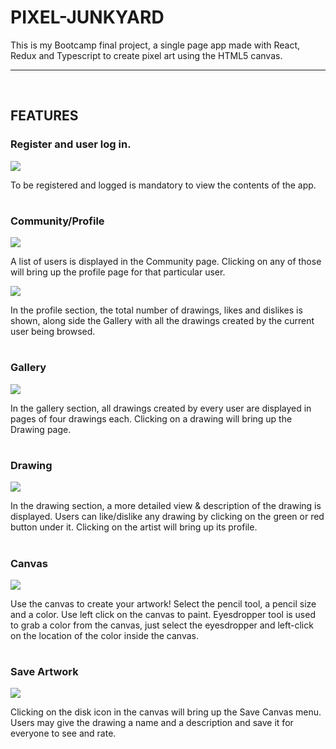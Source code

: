 <h1>PIXEL-JUNKYARD</h1>
<p>This is my Bootcamp final project, a single page app made with React, Redux and Typescript to create pixel art using the HTML5 canvas.</p>
<hr>
<br>
<h2>FEATURES</h2>
<h3>Register and user log in.</h3>
<img src="./public/img/path01.png"/>
<p>To be registered and logged is mandatory to view the contents of the app.</p>
<h1></h1>
<h3>Community/Profile</h3>
<img src="./public/img/path03.png"/>
<p>A list of users is displayed in the Community page. Clicking on any of those will bring up the profile page for that particular user.</p>
<img src="./public/img/path02.png"/>
<p>In the profile section, the total number of drawings, likes and dislikes is shown, along side the Gallery with all the drawings created by the current user being browsed.</p>
<h1></h1>
<h3>Gallery</h3>
<img src="./public/img/path04.png"/>
<p>In the gallery section, all drawings created by every user are displayed in pages of four drawings each. Clicking on a drawing will bring up the Drawing page.</p>
<h1></h1>
<h3>Drawing</h3>
<img src="./public/img/path05.png"/>
<p>In the drawing section, a more detailed view & description of the drawing is displayed. Users can like/dislike any drawing by clicking on the green or red button under it. Clicking on the artist will bring up its profile.</p>
<h1></h1>
<h3>Canvas</h3>
<img src="./public/img/path07.png"/>
<p>Use the canvas to create your artwork! Select the pencil tool, a pencil size and a color. Use left click on the canvas to paint. Eyesdropper tool is used to grab a color from the canvas, just select the eyesdropper and left-click on the location of the color inside the canvas.
<h1></h1>
<h3>Save Artwork</h3>
<img src="./public/img/path08.png"/>
<p>Clicking on the disk icon in the canvas will bring up the Save Canvas menu. Users may give the drawing a name and a description and save it for everyone to see and rate.
